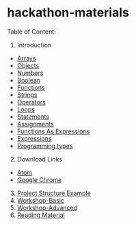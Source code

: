 # hackathon-materials


Table of Content:

1. Introduction
  - [Arrays](https://github.com/ev1stensberg/hackathon-materials/blob/Introduction/Arrays.js)
  - [Objects](https://github.com/ev1stensberg/hackathon-materials/blob/Introduction/Objects.js)
  - [Numbers](https://github.com/ev1stensberg/hackathon-materials/blob/Introduction/Numbers.js)
  - [Boolean](https://github.com/ev1stensberg/hackathon-materials/blob/Introduction/Boolean.js)
  - [Functions](https://github.com/ev1stensberg/hackathon-materials/blob/Introduction/Functions.js)
  - [Strings](https://github.com/ev1stensberg/hackathon-materials/blob/Introduction/Strings.js)
  - [Operators](https://github.com/ev1stensberg/hackathon-materials/blob/Introduction/Operators.js)
  - [Loops](https://github.com/ev1stensberg/hackathon-materials/blob/Introduction/Loops.js)
  - [Statements](https://github.com/ev1stensberg/hackathon-materials/blob/Introduction/Statements.js)
  - [Assignments](https://github.com/ev1stensberg/hackathon-materials/blob/Introduction/Assignments.js)
  - [Functions As Expressions](https://github.com/ev1stensberg/hackathon-materials/blob/Introduction/Function-Expressions.js)
  - [Expressions](https://github.com/ev1stensberg/hackathon-materials/blob/Introduction/Expressions.js)
  - [Programming types](https://github.com/ev1stensberg/hackathon-materials/blob/Introduction/Types.js)
2. Download Links
  - [Atom](https://github.com/ev1stensberg/hackathon-materials/blob/master/Atom.md)
  - [Google Chrome](https://github.com/ev1stensberg/hackathon-materials/blob/master/Chrome.md)
3. [Project Structure Example](https://github.com/ev1stensberg/hackathon-materials/tree/Introduction/example-project)
4. [Workshop-Basic](https://github.com/ev1stensberg/hackathon-materials/blob/workshop-basic/README.md)
5. [Workshop-Advanced](https://github.com/ev1stensberg/hackathon-materials/tree/workshop-advanced)
6. [Reading Material]()
